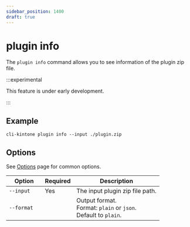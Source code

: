 ```yaml
---
sidebar_position: 1400
draft: true
---
```


# plugin info

The `plugin info` command allows you to see information of the plugin zip file.

:::experimental

This feature is under early development.

:::

## Example

```shell
cli-kintone plugin info --input ./plugin.zip
```

## Options

See [Options](/guide/options) page for common options.

| Option       | Required | Description                                                           |
| ------------ | -------- | --------------------------------------------------------------------- |
| `--input`    | Yes      | The input plugin zip file path.                                       |
| `--format  ` |          | Output format.<br/>Format: `plain` or `json`.<br/>Default to `plain`. |
